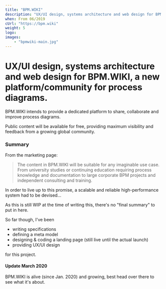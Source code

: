 ```yaml
---
title: "BPM.WIKI"
description: "UX/UI design, systems architecture and web design for BPM.WIKI, a new platform/community for process diagrams."
when: From 06/2019
cUrl: "https://bpm.wiki"
weight: 5
logo:
images:
    - "bpmwiki-main.jpg"
---
```


# UX/UI design, systems architecture and web design for BPM.WIKI, a new platform/community for process diagrams.

BPM.WIKI intends to provide a dedicated platform to share, collaborate and improve process diagrams.

Public content will be available for free, providing maximum visibility and feedback from a growing global community.

### Summary

From the marketing page:

> The content in BPM.WIKI will be suitable for any imaginable use case. From university studies or continuing education requiring process knowledge and documentation to large corporate BPM projects and independent consulting and training.

In order to live up to this promise, a scalable and reliable high-performance system had to be devised...

As this is still WIP at the time of writing this, there's no "final summary" to put in here.

So far though, I've been

- writing specifications
- defining a meta model
- designing & coding a landing page (still live until the actual launch)
- providing UX/UI design

for this project.

#### Update March 2020

BPM.WIKI is alive (since Jan. 2020) and growing, best head over there to see what it's about.